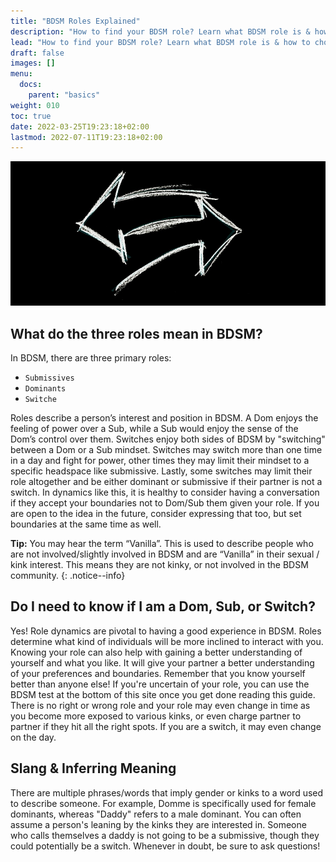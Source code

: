```yaml
---
title: "BDSM Roles Explained"
description: "How to find your BDSM role? Learn what BDSM role is & how to choose your role that fits best for you to help you make the right connections."
lead: "How to find your BDSM role? Learn what BDSM role is & how to choose your role that fits best for you to help you make the right connections."
draft: false
images: []
menu:
  docs:
    parent: "basics"
weight: 010
toc: true
date: 2022-03-25T19:23:18+02:00
lastmod: 2022-07-11T19:23:18+02:00
---
```


![Image](arrow-2085192_960_720.jpg)

## What do the three roles mean in BDSM?

In BDSM, there are three primary roles:

- `Submissives`
- `Dominants`
- `Switche`

Roles describe a person’s interest and position in BDSM. A Dom enjoys the feeling of power over a Sub, while a Sub would enjoy the sense of the Dom’s control over them. Switches enjoy both sides of BDSM by "switching" between a Dom or a Sub mindset. Switches may switch more than one time in a day and fight for power, other times they may limit their mindset to a specific headspace like submissive. Lastly, some switches may limit their role altogether and be either dominant or submissive if their partner is not a switch. In dynamics like this, it is healthy to consider having a conversation if they accept your boundaries not to Dom/Sub them given your role. If you are open to the idea in the future, consider expressing that too, but set boundaries at the same time as well.

**Tip:** You may hear the term “Vanilla”. This is used to describe people who are not involved/slightly involved in BDSM and are “Vanilla” in their sexual / kink interest. This means they are not kinky, or not involved in the BDSM community.
{: .notice--info}

## Do I need to know if I am a Dom, Sub, or Switch?

Yes! Role dynamics are pivotal to having a good experience in BDSM. Roles determine what kind of individuals will be more inclined to interact with you. Knowing your role can also help with gaining a better understanding of yourself and what you like. It will give your partner a better understanding of your preferences and boundaries. Remember that you know yourself better than anyone else!
If you're uncertain of your role, you can use the BDSM test at the bottom of this site once you get done reading this guide. There is no right or wrong role and your role may even change in time as you become more exposed to various kinks, or even charge partner to partner if they hit all the right spots. If you are a switch, it may even change on the day.


## Slang & Inferring Meaning

There are multiple phrases/words that imply gender or kinks to a word used to describe someone. For example, Domme is specifically used for female dominants, whereas "Daddy" refers to a male dominant. You can often assume a person's leaning by the kinks they are interested in. Someone who calls themselves a daddy is not going to be a submissive, though they could potentially be a switch. Whenever in doubt, be sure to ask questions!